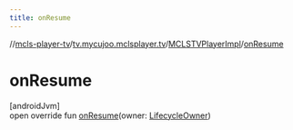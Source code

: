 ```yaml
---
title: onResume
---
```

//[mcls-player-tv](../../../index.html)/[tv.mycujoo.mclsplayer.tv](../index.html)/[MCLSTVPlayerImpl](index.html)/[onResume](on-resume.html)



# onResume



[androidJvm]\
open override fun [onResume](on-resume.html)(owner: [LifecycleOwner](https://developer.android.com/reference/kotlin/androidx/lifecycle/LifecycleOwner.html))




